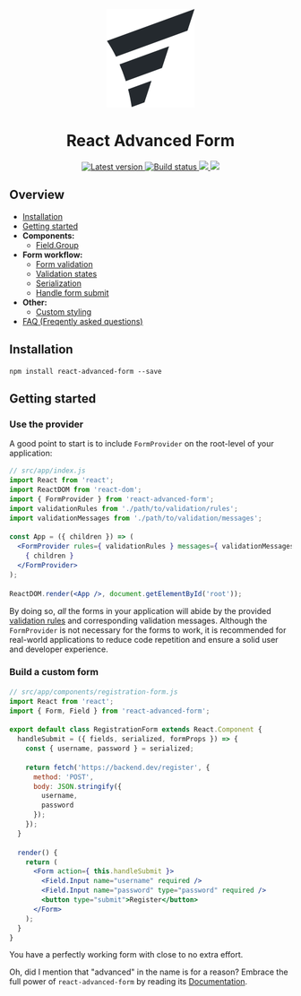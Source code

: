 <p align="center">
  <img src="./logo.png" alt="React Advanced Form" />
</p>

<h1 align="center">React Advanced Form</h1>

<p align="center">
  <a href="https://www.npmjs.com/package/react-advanced-form">
    <img src="https://img.shields.io/npm/v/react-advanced-form.svg" title="Latest version" />
  </a>
  <a href="#">
    <img src="https://circleci.com/gh/kettanaito/react-advanced-form/tree/master.svg?style=shield" title="Build status" />
  </a>
  <a href="https://david-dm.org/kettanaito/react-advanced-form" title="Dependencies status">
    <img src="https://david-dm.org/kettanaito/react-advanced-form/status.svg" />
  </a>
  <a href="https://david-dm.org/kettanaito/react-advanced-form?type=dev" title="devDependencies status">
    <img src="https://david-dm.org/kettanaito/react-advanced-form/dev-status.svg" />
  </a>
</p>

## Overview
* [Installation](#installation)
* [Getting started](#getting-started)
* **Components:**
  * [Field.Group](./docs/components/Field.Group.md)
* **Form workflow:**
  * [Form validation](./docs/validation.md)
  * [Validation states](./docs/validation-states.md)
  * [Serialization](./docs/serialization.md)
  * [Handle form submit](./docs/submit.md)
* **Other:**
  * [Custom styling](./docs/custom-styling.md)
* [FAQ (Freqently asked questions)](./FAQ.md)

## Installation
```
npm install react-advanced-form --save
```

## Getting started
### Use the provider
A good point to start is to include `FormProvider` on the root-level of your application:

```jsx
// src/app/index.js
import React from 'react';
import ReactDOM from 'react-dom';
import { FormProvider } from 'react-advanced-form';
import validationRules from './path/to/validation/rules';
import validationMessages from './path/to/validation/messages';

const App = ({ children }) => (
  <FormProvider rules={ validationRules } messages={ validationMessages }>
    { children }
  </FormProvider>
);

ReactDOM.render(<App />, document.getElementById('root'));
```

By doing so, *all* the forms in your application will abide by the provided [validation rules](./docs/validation-rules.md) and corresponding validation messages. Although the `FormProvider` is not necessary for the forms to work, it is recommended for real-world applications to reduce code repetition and ensure a solid user and developer experience.

### Build a custom form
```jsx
// src/app/components/registration-form.js
import React from 'react';
import { Form, Field } from 'react-advanced-form';

export default class RegistrationForm extends React.Component {
  handleSubmit = ({ fields, serialized, formProps }) => {
    const { username, password } = serialized;

    return fetch('https://backend.dev/register', {
      method: 'POST',
      body: JSON.stringify({
        username,
        password
      });
    });
  }

  render() {
    return (
      <Form action={ this.handleSubmit }>
        <Field.Input name="username" required />
        <Field.Input name="password" type="password" required />
        <button type="submit">Register</button>
      </Form>
    );
  }
}
```
You have a perfectly working form with close to no extra effort.

Oh, did I mention that "advanced" in the name is for a reason? Embrace the full power of `react-advanced-form` by reading its [Documentation](./docs).
